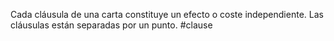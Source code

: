 Cada cláusula de una carta constituye un efecto o coste independiente. Las cláusulas están separadas por un punto.
#clause